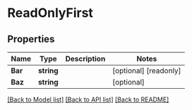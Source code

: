 # ReadOnlyFirst

## Properties

Name | Type | Description | Notes
------------ | ------------- | ------------- | -------------
**Bar** | **string** |  | [optional] [readonly] 
**Baz** | **string** |  | [optional] 

[[Back to Model list]](../README.md#documentation-for-models) [[Back to API list]](../README.md#documentation-for-api-endpoints) [[Back to README]](../README.md)


